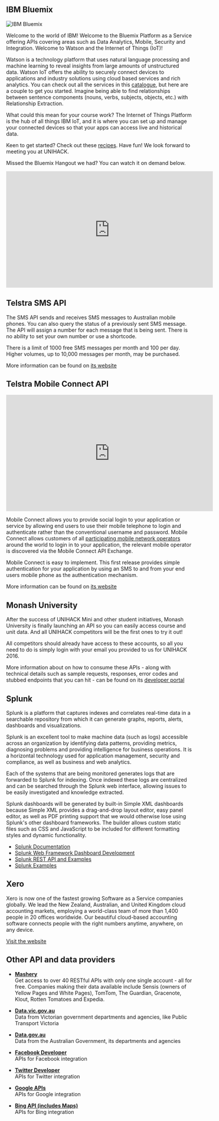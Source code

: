 ## IBM Bluemix

![IBM Bluemix](../img/bluemix.png "Bluemix")

Welcome to the world of IBM! Welcome to the Bluemix Platform as a Service offering APIs covering areas such as Data Analytics, Mobile, Security and Integration. Welcome to Watson and the Internet of Things (IoT)!

Watson is a technology platform that uses natural language processing and machine learning to reveal insights from large amounts of unstructured data. Watson IoT offers the ability to securely connect devices to applications and industry solutions using cloud based services and rich analytics. You can check out all the services in this [catalogue](https://console.ng.bluemix.net/catalog/), but here are a couple to get you started. Imagine being able to find relationships between sentence components (nouns, verbs, subjects, objects, etc.) with Relationship Extraction.

What could this mean for your course work? The Internet of Things Platform is the hub of all things IBM IoT, and it is where you can set up and manage your connected devices so that your apps can access live and historical data.

Keen to get started? Check out these [recipes](https://developer.ibm.com/recipes/). Have fun! We look forward to meeting you at UNIHACK.

Missed the Bluemix Hangout we had? You can watch it on demand below.

<iframe width="560" height="315" src="https://www.youtube.com/embed/4WGUs8A8FvA" frameborder="0" allowfullscreen></iframe>

## Telstra SMS API

The SMS API sends and receives SMS messages to Australian mobile phones. You can also query the status of a previously sent SMS message. The API will assign a number for each message that is being sent. There is no ability to set your own number or use a shortcode.

There is a limit of 1000 free SMS messages per month and 100 per day. Higher volumes, up to 10,000 messages per month, may be purchased.

More information can be found on [its website](https://dev.telstra.com/content/sms-api-0)

## Telstra Mobile Connect API

<iframe width="560" height="315" src="https://www.youtube.com/embed/PzF95josTgQ" frameborder="0" allowfullscreen></iframe>

Mobile Connect allows you to provide social login to your application or service by allowing end users to use their mobile telephone to login and authenticate rather than the conventional username and password. Mobile Connect allows customers of all [participating mobile network operators](https://developer.mobileconnect.io/OperatorsPage) around the world to login in to your application, the relevant mobile operator is discovered via the Mobile Connect API Exchange.

Mobile Connect is easy to implement. This first release provides simple authentication for your application by using an SMS to and from your end users mobile phone as the authentication mechanism.

More information can be found on [its website](https://dev.telstra.com/content/mobile-connect-api)

## Monash University

After the success of UNIHACK Mini and other student initiatives, Monash University is finally launching an API so you can easily access course and unit data. And all UNIHACK competitors will be the first ones to try it out!

All competitors should already have access to these accounts, so all you need to do is simply login with your email you provided to us for UNIHACK 2016.

More information about on how to consume these APIs - along with technical details such as sample requests, responses, error codes and stubbed endpoints that you can hit - can be found on its
 [developer portal](https://anypoint.mulesoft.com/apiplatform/monash-university-1/#/portals/organizations/19264166-80b8-442c-a114-7a87c0d04e1c/apis/75535/versions/78644)

## Splunk

Splunk is a platform that captures indexes and correlates real-time data in a searchable repository from which it can generate graphs, reports, alerts, dashboards and visualizations.

Splunk is an excellent tool to make machine data (such as logs) accessible across an organization by identifying data patterns, providing metrics, diagnosing problems and providing intelligence for business operations. It is a horizontal technology used for application management, security and compliance, as well as business and web analytics.

Each of the systems that are being monitored generates logs that are forwarded to Splunk for indexing. Once indexed these logs are centralized and can be searched through the Splunk web interface, allowing issues to be easily investigated and knowledge extracted.

Splunk dashboards will be generated by built-in Simple XML dashboards because Simple XML provides a drag-and-drop layout editor, easy panel editor, as well as PDF printing support that we would otherwise lose using Splunk's other dashboard frameworks. The builder allows custom static files such as CSS and JavaScript to be included for different formatting styles and dynamic functionality.

- [Splunk Documentation](http://www.splunk.com/en_us/resources/getting-started.html)
- [Splunk Web Framework Dashboard Development](http://dev.splunk.com/webframework)
- [Splunk REST API and Examples](http://dev.splunk.com/restapi)
- [Splunk Examples](https://splunkbase.splunk.com/app/1603/)

## Xero

Xero is now one of the fastest growing Software as a Service companies globally. We lead the New Zealand, Australian, and United Kingdom cloud accounting markets, employing a world-class team of more than 1,400 people in 20 offices worldwide. Our beautiful cloud-based accounting software connects people with the right numbers anytime, anywhere, on any device.

[Visit the website](https://developer.xero.com)

## Other API and data providers

- **[Mashery](http://developer.mashery.com/)**  
  Get access to over 40 RESTful APIs with only one single account - all for free. Companies making their data available include Sensis (owners of Yellow Pages and White Pages), TomTom, The Guardian, Gracenote, Klout, Rotten Tomatoes and Expedia.

- **[Data.vic.gov.au](http://data.vic.gov.au)**  
  Data from Victorian government departments and agencies, like Public Transport Victoria

- **[Data.gov.au](http://data.gov.au)**  
  Data from the Australian Government, its departments and agencies

- **[Facebook Developer](https://developers.facebook.com/)**  
  APIs for Facebook integration

- **[Twitter Developer](https://dev.twitter.com/)**  
  APIs for Twitter integration

- **[Google APIs](https://developers.google.com/)**  
  APIs for Google integration

- **[Bing API (includes Maps)](http://www.bing.com/partners/developers)**  
  APIs for Bing integration
